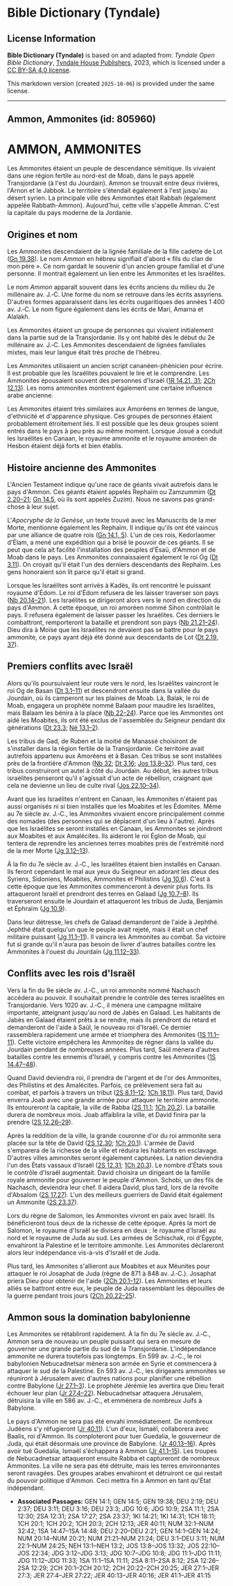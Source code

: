 # Bible Dictionary (Tyndale)

## License Information

**Bible Dictionary (Tyndale)** is based on and adapted from: _Tyndale Open Bible Dictionary_, [Tyndale House Publishers](https://tyndaleopenresources.com/), 2023, which is licensed under a [CC BY-SA 4.0 license](https://creativecommons.org/licenses/by-sa/4.0/legalcode.en).

This markdown version (created `2025-10-06`) is provided under the same license.



--------------------------------

## Ammon, Ammonites (id: 805960)

AMMON, AMMONITES
================

Les Ammonites étaient un peuple de descendance sémitique. Ils vivaient dans une région fertile au nord\-est de Moab, dans le pays appelé Transjordanie (à l'est du Jourdain). Ammon se trouvait entre deux rivières, l'Arnon et le Jabbok. Le territoire s'étendait également à l'est jusqu'au désert syrien. La principale ville des Ammonites était Rabbah (également appelée Rabbath\-Ammon). Aujourd'hui, cette ville s'appelle Amman. C'est la capitale du pays moderne de la Jordanie.

Origines et nom
---------------

Les Ammonites descendaient de la lignée familiale de la fille cadette de Lot ([Gn 19\.38](https://ref.ly/Gen19:38)). Le nom *Ammon* en hébreu signifiait d'abord « fils du clan de mon père ». Ce nom gardait le souvenir d'un ancien groupe familial et d'une personne. Il montrait également un lien entre les Ammonites et les Israélites.

Le nom *Ammon* apparaît souvent dans les écrits anciens du milieu du 2e millénaire av. J.‑C. Une forme du nom se retrouve dans les écrits assyriens. D'autres formes apparaissent dans les écrits ougaritiques des années 1 400 av. J.‑C. Le nom figure également dans les écrits de Mari, Amarna et Alalakh.

Les Ammonites étaient un groupe de personnes qui vivaient initialement dans la partie sud de la Transjordanie. Ils y ont habité dès le début du 2e millénaire av. J.‑C. Les Ammonites descendaient de lignées familiales mixtes, mais leur langue était très proche de l'hébreu.

Les Ammonites utilisaient un ancien script cananéen\-phénicien pour écrire. Il est probable que les Israélites pouvaient le lire et le comprendre. Les Ammonites épousaient souvent des personnes d'Israël ([1R 14\.21, 31](https://ref.ly/1Kgs14:21); [2Ch 12\.13](https://ref.ly/2Chr12:13)). Les noms ammonites montrent également une certaine influence arabe ancienne.

Les Ammonites étaient très similaires aux Amoréens en termes de langue, d'ethnicité et d'apparence physique. Ces groupes de personnes étaient probablement étroitement liés. Il est possible que les deux groupes soient entrés dans le pays à peu près au même moment. Lorsque Josué a conduit les Israélites en Canaan, le royaume ammonite et le royaume amoréen de Hesbon étaient déjà forts et bien établis.

Histoire ancienne des Ammonites
-------------------------------

L'Ancien Testament indique qu'une race de géants vivait autrefois dans le pays d'Ammon. Ces géants étaient appelés Rephaïm ou Zamzummim ([Dt 2\.20–21](https://ref.ly/Deut2:20-Deut2:21); [Gn 14\.5](https://ref.ly/Gen14:5), où ils sont appelés Zuzim). Nous ne savons pas grand\-chose à leur sujet.

L'*Apocryphe de la Genèse*, un texte trouvé avec les Manuscrits de la mer Morte, mentionne également les Rephaïm. Il indique qu'ils ont été vaincus par une alliance de quatre rois ([Gn 14\.1, 5](https://ref.ly/Gen14:1)). L'un de ces rois, Kedorlaomer d'Élam, a mené une expédition qui a brisé le pouvoir de ces géants. Il se peut que cela ait facilité l'installation des peuples d'Ésaü, d'Ammon et de Moab dans le pays. Les Ammonites connaissaient également le roi Og ([Dt 3\.11](https://ref.ly/Deut3:11)). On croyait qu'il était l'un des derniers descendants des Rephaïm. Les gens honoraient son lit parce qu'il était si grand.

Lorsque les Israélites sont arrivés à Kadès, ils ont rencontré le puissant royaume d'Édom. Le roi d'Édom refusera de les laisser traverser son pays ([Nb 20\.14–21](https://ref.ly/Num20:14-Num20:21)). Les Israélites se dirigeront alors vers le nord en direction du pays d'Ammon. À cette époque, un roi amoréen nommé Sihon contrôlait le pays. Il refusera également de laisser passer les Israélites. Ces derniers le combattront, remporteront la bataille et prendront son pays ([Nb 21\.21–24](https://ref.ly/Num21:21-Num21:24)). Dieu dira à Moïse que les Israélites ne devaient pas se battre pour le pays ammonite, ce pays ayant déjà été donné aux descendants de Lot ([Dt 2\.19, 37](https://ref.ly/Deut2:19)).

Premiers conflits avec Israël
-----------------------------

Alors qu'ils poursuivaient leur route vers le nord, les Israélites vaincront le roi Og de Basan ([Dt 3\.1–11](https://ref.ly/Deut3:1-Deut3:11)) et descendront ensuite dans la vallée du Jourdain, où ils camperont sur les plaines de Moab. Là, Balak, le roi de Moab, engagera un prophète nommé Balaam pour maudire les Israélites, mais Balaam les bénira à la place ([Nb 22–24](https://ref.ly/Num22:1-Num24:25)). Parce que les Ammonites ont aidé les Moabites, ils ont été exclus de l'assemblée du Seigneur pendant dix générations ([Dt 23\.3](https://ref.ly/Deut23:3); [Né 13\.1–2](https://ref.ly/Neh13:1-Neh13:2)).

Les tribus de Gad, de Ruben et la moitié de Manassé choisiront de s'installer dans la région fertile de la Transjordanie. Ce territoire avait autrefois appartenu aux Amoréens et à Basan. Ces tribus se sont installées près de la frontière d'Ammon ([Nb 32](https://ref.ly/Num32:1-Num32:42); [Dt 3\.16](https://ref.ly/Deut3:16); [Jos 13\.8–32](https://ref.ly/Josh13:8-Josh13:32)). Plus tard, ces tribus construiront un autel à côté du Jourdain. Au début, les autres tribus israélites penseront qu'il s'agissait d'un acte de rébellion, craignant que cela ne devienne un lieu de culte rival ([Jos 22\.10–34](https://ref.ly/Josh22:10-Josh22:34)).

Avant que les Israélites n'entrent en Canaan, les Ammonites n'étaient pas aussi organisés ni si bien installés que les Moabites et les Édomites. Même au 7e siècle av. J.‑C., les Ammonites vivaient encore principalement comme des nomades (des personnes qui se déplacent d'un lieu à l'autre). Après que les Israélites se seront installés en Canaan, les Ammonites se joindront aux Moabites et aux Amalécites. Ils aideront le roi Églon de Moab, qui tentera de reprendre les anciennes terres moabites près de l'extrémité nord de la mer Morte ([Jg 3\.12–13](https://ref.ly/Judg3:12-Judg3:13)).

À la fin du 7e siècle av. J.‑C., les Israélites étaient bien installés en Canaan. Ils feront cependant le mal aux yeux du Seigneur en adorant les dieux des Syriens, Sidoniens, Moabites, Ammonites et Philistins ([Jg 10\.6](https://ref.ly/Judg10:6)). C'est à cette époque que les Ammonites commenceront à devenir plus forts. Ils attaqueront Israël et prendront des terres en Galaad ([Jg 10\.7–8](https://ref.ly/Judg10:7-Judg10:8)). Ils traverseront ensuite le Jourdain et attaqueront les tribus de Juda, Benjamin et Éphraïm ([Jg 10\.9](https://ref.ly/Judg10:9)).

Dans leur détresse, les chefs de Galaad demanderont de l'aide à Jephthé. Jephthé était quelqu'un que le peuple avait rejeté, mais il était un chef militaire puissant ([Jg 11\.1–11](https://ref.ly/Judg11:1-Judg11:11)). Il vaincra les Ammonites au combat. Sa victoire fut si grande qu'il n'aura pas besoin de livrer d'autres batailles contre les Ammonites à l'ouest du Jourdain ([Jg 11\.12–33](https://ref.ly/Judg11:12-Judg11:33)).

Conflits avec les rois d'Israël
-------------------------------

Vers la fin du 9e siècle av. J.‑C., un roi ammonite nommé Nachasch accédera au pouvoir. Il souhaitait prendre le contrôle des terres israélites en Transjordanie. Vers 1020 av. J.‑C., il mènera une campagne militaire importante, atteignant jusqu'au nord de Jabès en Galaad. Les habitants de Jabès en Galaad étaient prêts à se rendre, mais ils prendront du retard et demanderont de l'aide à Saül, le nouveau roi d'Israël. Ce dernier rassemblera rapidement une armée et triomphera des Ammonites ([1S 11\.1–11](https://ref.ly/1Sam11:1-1Sam11:11)). Cette victoire empêchera les Ammonites de régner dans la vallée du Jourdain pendant de nombreuses années. Plus tard, Saül mènera d'autres batailles contre les ennemis d'Israël, y compris contre les Ammonites ([1S 14\.47–48](https://ref.ly/1Sam14:47-1Sam14:48)).

Quand David deviendra roi, il prendra de l'argent et de l'or des Ammonites, des Philistins et des Amalécites. Parfois, ce prélèvement sera fait au combat, et parfois à travers un tribut ([2S 8\.11–12](https://ref.ly/2Sam8:11-2Sam8:12); [1Ch 18\.11](https://ref.ly/1Chr18:11)). Plus tard, David enverra Joab avec une grande armée pour attaquer le territoire ammonite. Ils entoureront la capitale, la ville de Rabba ([2S 11\.1](https://ref.ly/2Sam11:1); [1Ch 20\.2](https://ref.ly/1Chr20:2)). La bataille durera de nombreux mois. Joab affaiblira la ville, et David finira par la prendre ([2S 12\.26–29](https://ref.ly/2Sam12:26-2Sam12:29)).

Après la reddition de la ville, la grande couronne d'or du roi ammonite sera placée sur la tête de David ([2S 12\.30](https://ref.ly/2Sam12:30); [1Ch 20\.1](https://ref.ly/1Chr20:1)). L'armée de David s'emparera de la richesse de la ville et réduira les habitants en esclavage. D'autres villes ammonites seront également capturées. La nation deviendra l'un des États vassaux d'Israël ([2S 12\.31](https://ref.ly/2Sam12:31); [1Ch 20\.3](https://ref.ly/1Chr20:3)). Le nombre d'États sous le contrôle d'Israël augmentait. David choisira un dirigeant de la famille royale ammonite pour gouverner le peuple d'Ammon. Schobi, un des fils de Nachasch, deviendra leur chef. Il aidera David, plus tard, lors de la révolte d'Absalom ([2S 17\.27](https://ref.ly/2Sam17:27)). L'un des meilleurs guerriers de David était également un Ammonite ([2S 23\.37](https://ref.ly/2Sam23:37)).

Lors du règne de Salomon, les Ammonites vivront en paix avec Israël. Ils bénéficieront tous deux de la richesse de cette époque. Après la mort de Salomon, le royaume d'Israël se divisera en deux : le royaume d'Israël au nord et le royaume de Juda au sud. Les armées de Schischak, roi d'Égypte, envahiront la Palestine et le territoire ammonite. Les Ammonites déclareront alors leur indépendance vis\-à\-vis d'Israël et de Juda.

Plus tard, les Ammonites s'allieront aux Moabites et aux Méunites pour attaquer le roi Josaphat de Juda (règne de 871 à 848 av. J.‑C.). Josaphat priera Dieu pour obtenir de l'aide ([2Ch 20\.1–12](https://ref.ly/2Chr20:1-2Chr20:12)). Les Ammonites et leurs alliés se battront entre eux, le peuple de Juda rassemblant les dépouilles de la guerre pendant trois jours ([2Ch 20\.22–25](https://ref.ly/2Chr20:22-2Chr20:25)).

Ammon sous la domination babylonienne
-------------------------------------

Les Ammonites se rétabliront rapidement. À la fin du 7e siècle av. J.‑C., Ammon sera de nouveau un peuple puissant qui sera en mesure de gouverner une grande partie du sud de la Transjordanie. L'indépendance ammonite ne durera toutefois pas longtemps. En 599 av. J.‑C., le roi babylonien Nebucadnetsar mènera son armée en Syrie et commencera à attaquer le sud de la Palestine. En 593 av. J.‑C., les dirigeants ammonites se réuniront à Jérusalem avec d'autres nations pour planifier une rébellion contre Babylone ([Jr 27\.1–3](https://ref.ly/Jer27:1-Jer27:3)). Le prophète Jérémie les avertira que Dieu ferait échouer leur plan ([Jr 27\.4–22](https://ref.ly/Jer27:4-Jer27:22)). Nebucadnetsar attaquera Jérusalem, détruisira la ville en 586 av. J.‑C., et emmènera de nombreux Juifs à Babylone.

Le pays d'Ammon ne sera pas été envahi immédiatement. De nombreux Judéens s'y réfugieront ([Jr 40\.11](https://ref.ly/Jer40:11)). L'un d'eux, Ismaël, collaborera avec Baalis, roi d'Ammon. Ils comploteront pour tuer Guedalia, le gouverneur de Juda, qui était désormais une province de Babylone. ([Jr 40\.13–16](https://ref.ly/Jer40:13-Jer40:16)). Après avoir tué Guedalia, Ismaël s'échappera à Ammon ([Jr 41\.1–15](https://ref.ly/Jer41:1-Jer41:15)). Les troupes de Nebucadnetsar attaqueront ensuite Rabba et captureront de nombreux Ammonites. La ville ne sera pas été détruite, mais les terres environnantes seront ravagées. Des groupes arabes envahiront et détruiront ce qui restait du pouvoir politique d'Ammon. Ceci mettra fin à Ammon en tant qu'État indépendant.

* **Associated Passages:** GEN 14:1; GEN 14:5; GEN 19:38; DEU 2:19; DEU 2:37; DEU 3:11; DEU 3:16; DEU 23:3; JDG 10:6; JDG 10:9; 2SA 11:1; 2SA 12:30; 2SA 12:31; 2SA 17:27; 2SA 23:37; 1KI 14:21; 1KI 14:31; 1CH 18:11; 1CH 20:1; 1CH 20:2; 1CH 20:3; 2CH 12:13; JER 40:11; NUM 32:1–NUM 32:42; 1SA 14:47–1SA 14:48; DEU 2:20–DEU 2:21; GEN 14:1–GEN 14:24; NUM 20:14–NUM 20:21; NUM 21:21–NUM 21:24; DEU 3:1–DEU 3:11; NUM 22:1–NUM 24:25; NEH 13:1–NEH 13:2; JOS 13:8–JOS 13:32; JOS 22:10–JOS 22:34; JDG 3:12–JDG 3:13; JDG 10:7–JDG 10:8; JDG 11:1–JDG 11:11; JDG 11:12–JDG 11:33; 1SA 11:1–1SA 11:11; 2SA 8:11–2SA 8:12; 2SA 12:26–2SA 12:29; 2CH 20:1–2CH 20:12; 2CH 20:22–2CH 20:25; JER 27:1–JER 27:3; JER 27:4–JER 27:22; JER 40:13–JER 40:16; JER 41:1–JER 41:15

